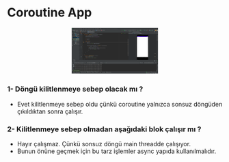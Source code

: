 # Coroutine App

<p align="center"  width="75%">
  <img width="40%" src="https://github.com/FMSSBilisimAndroid/muberra-celik/blob/main/Coroutine/res/result.png" alt="Application View"/>
</p>


### 1- Döngü kilitlenmeye sebep olacak mı ?

* Evet kilitlenmeye sebep oldu çünkü coroutine yalnızca sonsuz döngüden çıkıldıktan sonra çalışır.

### 2- Kilitlenmeye sebep olmadan  aşağıdaki blok çalışır mı ?

* Hayır çalışmaz. Çünkü sonsuz döngü main threadde çalışıyor.
* Bunun önüne geçmek için bu tarz işlemler async yapıda kullanılmalıdır.

